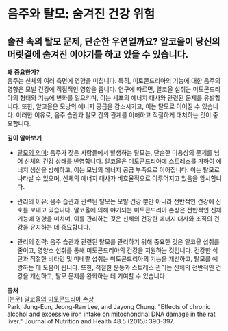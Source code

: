
# 음주와 탈모: 숨겨진 건강 위험

## 술잔 속의 탈모 문제, 단순한 우연일까요? 알코올이 당신의 머릿결에 숨겨진 이야기를 하고 있을 수 있습니다.

**왜 중요한가?**   
음주는 신체의 여러 측면에 영향을 미칩니다. 특히, 미토콘드리아의 기능에 대한 음주의 영향은 모발 건강에 직접적인 영향을 줍니다. 연구에 따르면, 알코올 섭취는 미토콘드리아의 형태와 기능에 변화를 일으키며, 이는 세포의 에너지 대사와 관련된 문제를 유발합니다. 또한, 알코올은 모낭의 에너지 공급을 감소시키고, 이는 탈모로 이어질 수 있습니다. 이러한 이유로, 음주 습관과 탈모 간의 관계를 이해하고 적절하게 대처하는 것이 중요합니다. 

**깊이 알아보기** 

- [탈모의 의미](/m04/m0401/m040101): 음주가 잦은 사람들에서 발생하는 탈모는, 단순한 미용상의 문제를 넘어 신체의 건강 상태를 반영합니다. 알코올은 미토콘드리아에 스트레스를 가하여 에너지 생산을 방해하고, 이는 모낭의 에너지 공급 부족으로 이어집니다. 이는 탈모로 나타날 수 있으며, 신체의 에너지 대사가 비효율적으로 이루어지고 있음을 암시합니다. 

- 관리의 이유: 음주 습관과 관련된 탈모는 모발 건강 뿐만 아니라 전반적인 건강에 신호를 보내고 있습니다. 알코올에 의해 야기되는 미토콘드리아 손상은 전반적인 신체 기능에 영향을 미치며, 이를 관리하는 것은 신체의 건강한 에너지 대사와 조직의 건강을 유지하는 데 중요합니다. 

- 관리의 전략: 음주 습관과 관련된 탈모를 관리하기 위해 중요한 것은 알코올 섭취를 줄이고, 영양소 섭취를 통해 미토콘드리아의 건강을 지원하는 것입니다. 건강한 식단과 적절한 비타민 및 미네랄 섭취는 미토콘드리아의 기능을 개선하고, 탈모를 예방하는 데 도움이 됩니다. 또한, 적절한 운동과 스트레스 관리는 신체의 전반적인 건강을 개선하고, 탈모 문제를 완화하는 데 기여할 수 있습니다.

**출처**   
[논문] [알코올의 미토콘드리아 손상](/m04/m0407/m040714)    
Park, Jung-Eun, Jeong-Ran Lee, and Jayong Chung. "Effects of chronic alcohol and excessive iron intake on mitochondrial DNA damage in the rat liver." Journal of Nutrition and Health 48.5 (2015): 390-397.
<!--stackedit_data:
eyJoaXN0b3J5IjpbLTEzNTQ2OTQ3MzUsLTgxNDQ0NTYyOSwxMj
E1MTQ3MjRdfQ==
-->